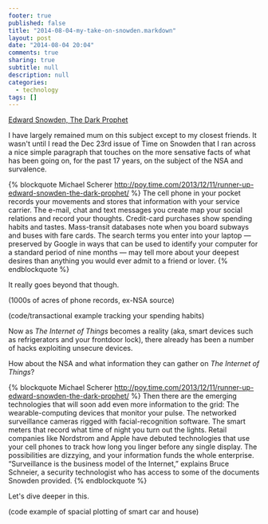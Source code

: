 ```yaml
---
footer: true
published: false
title: "2014-08-04-my-take-on-snowden.markdown"
layout: post
date: "2014-08-04 20:04"
comments: true
sharing: true
subtitle: null
description: null
categories: 
  - technology
tags: []
---
```


[Edward Snowden, The Dark Prophet](http://poy.time.com/2013/12/11/runner-up-edward-snowden-the-dark-prophet/)

I have largely remained mum on this subject except to my closest friends.  It wasn't until I read the Dec 23rd issue of Time on Snowden that I ran across a nice simple paragraph that touches on the more sensative facts of what has been going on, for the past 17 years, on the subject of the NSA and survalence. 

{% blockquote Michael Scherer http://poy.time.com/2013/12/11/runner-up-edward-snowden-the-dark-prophet/ %}
The cell phone in your pocket records your movements and stores that information with your service carrier. The e-mail, chat and text messages you create map your social relations and record your thoughts. Credit-card purchases show spending habits and tastes. Mass-transit databases note when you board subways and buses with fare cards. The search terms you enter into your laptop — preserved by Google in ways that can be used to identify your computer for a standard period of nine months — may tell more about your deepest desires than anything you would ever admit to a friend or lover.
{% endblockquote %}

It really goes beyond that though.  

(1000s of acres of phone records, ex-NSA source)

(code/transactional example tracking your spending habits)

Now as *The Internet of Things* becomes a reality (aka, smart devices such as refrigerators and your frontdoor lock), there already has been a number of hacks exploiting unsecure devices.

How about the NSA and what information they can gather on *The Internet of Things*?

{% blockquote Michael Scherer http://poy.time.com/2013/12/11/runner-up-edward-snowden-the-dark-prophet/ %}
Then there are the emerging technologies that will soon add even more information to the grid: The wearable-computing devices that monitor your pulse. The networked surveillance cameras rigged with facial-recognition software. The smart meters that record what time of night you turn out the lights. Retail companies like Nord­strom and Apple have debuted technologies that use your cell phones to track how long you linger before any single display. The possibilities are dizzying, and your information funds the whole enterprise. “Surveillance is the business model of the Internet,” explains Bruce Schneier, a security technologist who has access to some of the documents Snowden provided.
{% endblockquote %}

Let's dive deeper in this.

(code example of spacial plotting of smart car and house)




